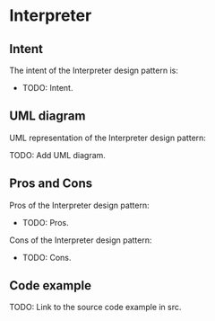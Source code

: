 # Interpreter

## Intent

The intent of the Interpreter design pattern is:

- TODO: Intent.

## UML diagram

UML representation of the Interpreter design pattern:

TODO: Add UML diagram.

## Pros and Cons

Pros of the Interpreter design pattern:

- TODO: Pros.

Cons of the Interpreter design pattern:

- TODO: Cons.

## Code example

TODO: Link to the source code example in src.
